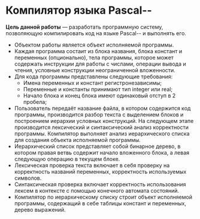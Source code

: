 # Компилятор языка Pascal--

__Цель данной работы__  — разработать программную систему, позволяющую компилировать код на языке Pascal-- и выполнять его.

* Объектом работы является объект исполняемой программы.
* Каждая программа состаит из блока названия, блока констант и переменных (опционально), тела программы, которое может содержать инструкции для работы с числами, операции вывода и чтения, условные конструкции неограниченной вложенности.
* Для кода программы представлены следующие требования:
  - Имена переменных и констант регистронезависимы;
  - Переменные и константы принимают тип integer или real;
  - Начало блока и конец блока имеют одинаковый отступ в 2 пробела; 
* Пользователь передаёт название файла, в котором содержится код программы, производится разбор текста с выделением блоков и построением иерархии условных конструкций. На следующем этапе производится лексический и синтаксический анализ корректности программы. Компилятор выполняет анализ иерархического списка для создания объекта исполняемой программы.
* Иерархический список представляет собой бинарное дерево, в котором правая ветвь содержит начало вложенного блока, а левая следующую операцию в текущем блоке.
* Лексическая проверка текста включает в себя проверку на корректность названий переменных, корректность используемых символов.
* Синтаксическая проверка включает корректность использования лексем в контексте с помощью конечного автомата состояний.
* Компилятор по иерархическому списку строит объект исполняемой программы, содержащий в себе таблицы констант и переменных, дерево выражений.
